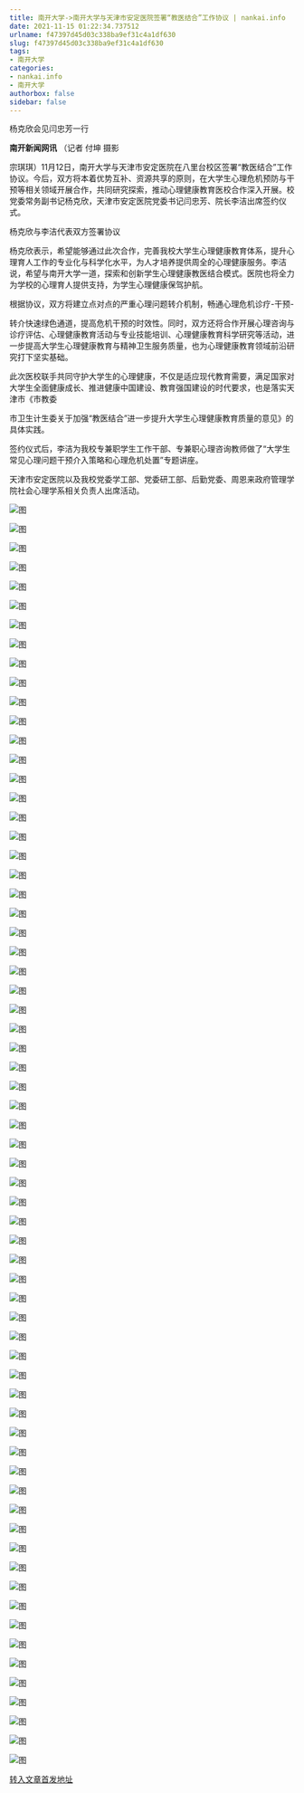 ```yaml
---
title: 南开大学->南开大学与天津市安定医院签署“教医结合”工作协议 | nankai.info
date: 2021-11-15 01:22:34.737512
urlname: f47397d45d03c338ba9ef31c4a1df630
slug: f47397d45d03c338ba9ef31c4a1df630
tags: 
- 南开大学
categories:
- nankai.info
- 南开大学
authorbox: false
sidebar: false
---
```

杨克欣会见闫忠芳一行

**南开新闻网讯** （记者 付坤 摄影

宗琪琪）11月12日，南开大学与天津市安定医院在八里台校区签署“教医结合”工作协议。今后，双方将本着优势互补、资源共享的原则，在大学生心理危机预防与干预等相关领域开展合作，共同研究探索，推动心理健康教育医校合作深入开展。校党委常务副书记杨克欣，天津市安定医院党委书记闫忠芳、院长李洁出席签约仪式。

杨克欣与李洁代表双方签署协议


<!--more-->
杨克欣表示，希望能够通过此次合作，完善我校大学生心理健康教育体系，提升心理育人工作的专业化与科学化水平，为人才培养提供周全的心理健康服务。李洁说，希望与南开大学一道，探索和创新学生心理健康教医结合模式。医院也将全力为学校的心理育人提供支持，为学生心理健康保驾护航。

根据协议，双方将建立点对点的严重心理问题转介机制，畅通心理危机诊疗-干预-

转介快速绿色通道，提高危机干预的时效性。同时，双方还将合作开展心理咨询与诊疗评估、心理健康教育活动与专业技能培训、心理健康教育科学研究等活动，进一步提高大学生心理健康教育与精神卫生服务质量，也为心理健康教育领域前沿研究打下坚实基础。

此次医校联手共同守护大学生的心理健康，不仅是适应现代教育需要，满足国家对大学生全面健康成长、推进健康中国建设、教育强国建设的时代要求，也是落实天津市《市教委

市卫生计生委关于加强“教医结合”进一步提升大学生心理健康教育质量的意见》的具体实践。

签约仪式后，李洁为我校专兼职学生工作干部、专兼职心理咨询教师做了“大学生常见心理问题干预介入策略和心理危机处置”专题讲座。

天津市安定医院以及我校党委学工部、党委研工部、后勤党委、周恩来政府管理学院社会心理学系相关负责人出席活动。

![图](http://news.nankai.edu.cn/ywsd/system/2021/11/12/g)

![图](http://news.nankai.edu.cn/ywsd/system/2021/11/12/p)

![图](http://news.nankai.edu.cn/ywsd/system/2021/11/12/j)

![图](http://news.nankai.edu.cn/ywsd/system/2021/11/12/)

![图](http://news.nankai.edu.cn/ywsd/system/2021/11/12/1)

![图](http://news.nankai.edu.cn/ywsd/system/2021/11/12/b)

![图](http://news.nankai.edu.cn/ywsd/system/2021/11/12/d)

![图](http://news.nankai.edu.cn/ywsd/system/2021/11/12/e)

![图](http://news.nankai.edu.cn/ywsd/system/2021/11/12/e)

![图](http://news.nankai.edu.cn/ywsd/system/2021/11/12/c)

![图](http://news.nankai.edu.cn/ywsd/system/2021/11/12/9)

![图](http://news.nankai.edu.cn/ywsd/system/2021/11/12/d)

![图](http://news.nankai.edu.cn/ywsd/system/2021/11/12/_)

![图](http://news.nankai.edu.cn/ywsd/system/2021/11/12/5)

![图](http://news.nankai.edu.cn/ywsd/system/2021/11/12/7)

![图](http://news.nankai.edu.cn/ywsd/system/2021/11/12/7)

![图](http://news.nankai.edu.cn/ywsd/system/2021/11/12/2)

![图](http://news.nankai.edu.cn/ywsd/system/2021/11/12/4)

![图](http://news.nankai.edu.cn/ywsd/system/2021/11/12/0)

![图](http://news.nankai.edu.cn/ywsd/system/2021/11/12/0)

![图](http://news.nankai.edu.cn/ywsd/system/2021/11/12/0)

![图](http://news.nankai.edu.cn/ywsd/system/2021/11/12/3)

![图](http://news.nankai.edu.cn/ywsd/system/2021/11/12/0)

![图](http://news.nankai.edu.cn/ywsd/system/2021/11/12/0)

![图](http://news.nankai.edu.cn/)

![图](http://news.nankai.edu.cn/ywsd/system/2021/11/12/7)

![图](http://news.nankai.edu.cn/ywsd/system/2021/11/12/2)

![图](http://news.nankai.edu.cn/ywsd/system/2021/11/12/4)

![图](http://news.nankai.edu.cn/)

![图](http://news.nankai.edu.cn/ywsd/system/2021/11/12/0)

![图](http://news.nankai.edu.cn/ywsd/system/2021/11/12/0)

![图](http://news.nankai.edu.cn/ywsd/system/2021/11/12/0)

![图](http://news.nankai.edu.cn/)

![图](http://news.nankai.edu.cn/ywsd/system/2021/11/12/3)

![图](http://news.nankai.edu.cn/ywsd/system/2021/11/12/0)

![图](http://news.nankai.edu.cn/ywsd/system/2021/11/12/0)

![图](http://news.nankai.edu.cn/)

![图](http://news.nankai.edu.cn/ywsd/system/2021/11/12/c)

![图](http://news.nankai.edu.cn/ywsd/system/2021/11/12/i)

![图](http://news.nankai.edu.cn/ywsd/system/2021/11/12/p)

![图](http://news.nankai.edu.cn/)

![图](http://news.nankai.edu.cn/ywsd/system/2021/11/12/n)

![图](http://news.nankai.edu.cn/ywsd/system/2021/11/12/c)

![图](http://news.nankai.edu.cn/ywsd/system/2021/11/12/)

![图](http://news.nankai.edu.cn/ywsd/system/2021/11/12/u)

![图](http://news.nankai.edu.cn/ywsd/system/2021/11/12/d)

![图](http://news.nankai.edu.cn/ywsd/system/2021/11/12/e)

![图](http://news.nankai.edu.cn/ywsd/system/2021/11/12/)

![图](http://news.nankai.edu.cn/ywsd/system/2021/11/12/i)

![图](http://news.nankai.edu.cn/ywsd/system/2021/11/12/a)

![图](http://news.nankai.edu.cn/ywsd/system/2021/11/12/k)

![图](http://news.nankai.edu.cn/ywsd/system/2021/11/12/n)

![图](http://news.nankai.edu.cn/ywsd/system/2021/11/12/a)

![图](http://news.nankai.edu.cn/ywsd/system/2021/11/12/n)

![图](http://news.nankai.edu.cn/ywsd/system/2021/11/12/)

![图](http://news.nankai.edu.cn/ywsd/system/2021/11/12/s)

![图](http://news.nankai.edu.cn/ywsd/system/2021/11/12/w)

![图](http://news.nankai.edu.cn/ywsd/system/2021/11/12/e)

![图](http://news.nankai.edu.cn/ywsd/system/2021/11/12/n)

![图](http://news.nankai.edu.cn/)

![图](http://news.nankai.edu.cn/)

![图](http://news.nankai.edu.cn/ywsd/system/2021/11/12/:)

![图](http://news.nankai.edu.cn/ywsd/system/2021/11/12/p)

![图](http://news.nankai.edu.cn/ywsd/system/2021/11/12/t)

![图](http://news.nankai.edu.cn/ywsd/system/2021/11/12/t)

![图](http://news.nankai.edu.cn/ywsd/system/2021/11/12/h)

[转入文章首发地址](http://news.nankai.edu.cn/ywsd/system/2021/11/12/030048816.shtml)